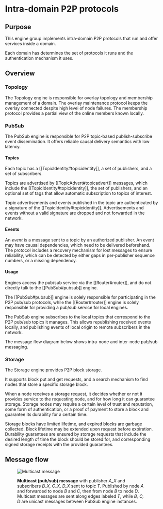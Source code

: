 # Intra-domain P2P protocols

## Purpose

<!-- --8<-- [start:purpose] -->
This engine group implements intra-domain P2P protocols that run and offer services inside a domain.

Each domain has determines the set of protocols it runs
and the authentication mechanism it uses.
<!-- --8<-- [end:purpose] -->

## Overview

<div class="v2" markdown>


### Topology

The Topology engine is responsible for overlay topology and membership management of a domain.
The overlay maintenance protocol keeps the overlay connected despite high level of node failures.
The membership protocol provides a partial view of the online members known locally.

</div>

### PubSub

The PubSub engine is responsible for P2P topic-based publish-subscribe event dissemination.
It offers reliable causal delivery semantics with low latency.

#### Topics

Each topic has a [[TopicIdentity#topicidentity]], a set of publishers, and a set of subscribers.

Topics are advertised by [[TopicAdvert#topicadvert]] messages,
which include the [[TopicIdentity#topicidentity]], the set of publishers,
and an optional set of tags that allow automatic subscription to topics of interest.

Topic advertisements and events published in the topic
are authenticated by a signature of the [[TopicIdentity#topicidentity]].
Advertisements and events without a valid signature are dropped and not forwarded in the network.

#### Events

An *event* is a message sent to a topic by an authorized publisher.
An event may have causal dependencies, which need to be delivered beforehand.
The protocol includes a recovery mechanism for lost messages to ensure reliability,
which can be detected by either gaps in per-publisher sequence numbers,
or a missing dependency.

#### Usage

Engines access the pub/sub service via the [[Router#router]],
and do not directly talk to the [[PubSub#pubsub]] engine.

The [[PubSub#pubsub]] engine is solely responsible for participating in the P2P pub/sub protocols,
while the [[Router#router]] engine is solely responsible for providing a pub/sub service for local engines.

The PubSub engine subscribes to the local topics that correspond to the P2P pub/sub topics it manages.
This allows republishing received events locally, and publishing events of local origin to remote subscribers in the network.

The message flow diagram below shows intra-node and inter-node pub/sub messaging.

### Storage

The Storage engine provides P2P block storage.

It supports block put and get requests,
and a search mechanism to find nodes that store a specific storage block.

When a node receives a storage request,
it decides whether or not it provides service to the requesting node,
and for how long it can guarantee storage.
Storage nodes may require a certain level of trust and reputation,
some form of authentication, or a proof of payment
to store a block and guarantee its durability for a certain time.

Storage blocks have limited lifetime, and expired blocks are garbage collected.
Block lifetime may be extended upon request before expiration.
Durability guarantees are ensured by storage requests that include the desired length of time the block should be stored for,
and corresponding signed storage receipts with the provided guarantees.

## Message flow

<!-- Diagram illustrating message flows between engines -->

<figure class="invertable wide img-max">

![Multicast message](multicast.dot.svg)

<!-- --8<-- [start:fig-multicast-caption] -->
<figcaption>

**Multicast (pub/sub) message** with publisher *A_X* and subscribers *B_X, C_X, D_X* sent to topic *T*.
Published by node *A* and forwarded to node *B* and *C*, then from node *B* to node *D*.
Multicast messages are sent along edges labeled *T*,
while *B, C, D* are unicast messages between PubSub engine instances.

</figcaption>
<!-- --8<-- [end:fig-multicast-caption] -->

</figure>
